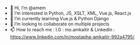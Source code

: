 - 👋 Hi, I’m @amem
- 👀 I’m interested in Python, JS, XSLT, XML, Vue.js, React.js
- 🌱 I’m currently learning Vue.js & Python Django
- 💞️ I’m looking to collaborate on multiple projects
- 📫 How to reach me : I.G : mo.amkaitir & LinkedIn : https://www.linkedin.com/in/mostapha-amkaitir-992a4795/

<!---
amem/amem is a ✨ special ✨ repository because its `README.md` (this file) appears on your GitHub profile.
You can click the Preview link to take a look at your changes.
--->
